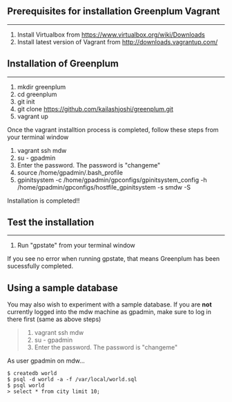 Prerequisites for installation Greenplum Vagrant
------------------
------------------
1. Install Virtualbox from https://www.virtualbox.org/wiki/Downloads
2. Install latest version of Vagrant from http://downloads.vagrantup.com/


Installation of Greenplum
--------------
--------------

1. mkdir greenplum
2. cd greenplum
3. git init
4. git clone https://github.com/kailashjoshi/greenplum.git
5. vagrant up

Once the vagrant installtion process is completed, follow these steps from your terminal window

1. vagrant ssh mdw
2. su - gpadmin
3. Enter the password. The password is "changeme"
4. source /home/gpadmin/.bash_profile 
5. gpinitsystem -c /home/gpadmin/gpconfigs/gpinitsystem_config -h /home/gpadmin/gpconfigs/hostfile_gpinitsystem -s smdw -S

Installation is completed!!

Test the installation
--------------
--------------
1. Run "gpstate" from your terminal window

If you see no error when running gpstate, that means Greenplum has been sucessfully completed.

## Using a sample database ##

You may also wish to experiment with a sample database. If you are **not** currently logged into the mdw machine as
gpadmin, make sure to log in there first (same as above steps)

> 1. vagrant ssh mdw
> 2. su - gpadmin
> 3. Enter the password. The password is "changeme"

As user gpadmin on mdw...
```
$ createdb world
$ psql -d world -a -f /var/local/world.sql
$ psql world
> select * from city limit 10; 
```






